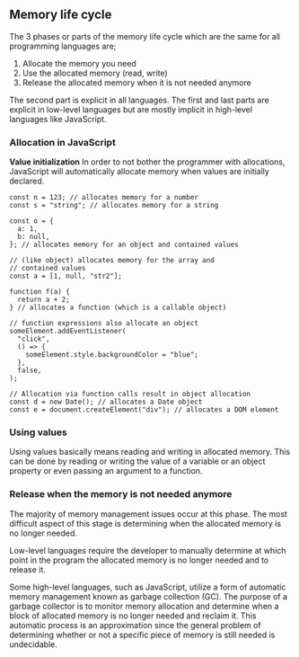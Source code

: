 ## Memory life cycle
The 3 phases or parts of the memory life cycle which are the same for all programming languages are;

1. Allocate the memory you need
2. Use the allocated memory (read, write)
3. Release the allocated memory when it is not needed anymore

The second part is explicit in all languages. The first and last parts are explicit in low-level languages but are mostly implicit in high-level languages like JavaScript.


### Allocation in JavaScript
**Value initialization**
In order to not bother the programmer with allocations, JavaScript will automatically allocate memory when values are initially declared.

```
const n = 123; // allocates memory for a number
const s = "string"; // allocates memory for a string

const o = {
  a: 1,
  b: null,
}; // allocates memory for an object and contained values

// (like object) allocates memory for the array and
// contained values
const a = [1, null, "str2"];

function f(a) {
  return a + 2;
} // allocates a function (which is a callable object)

// function expressions also allocate an object
someElement.addEventListener(
  "click",
  () => {
    someElement.style.backgroundColor = "blue";
  },
  false,
);

// Allocation via function calls result in object allocation
const d = new Date(); // allocates a Date object
const e = document.createElement("div"); // allocates a DOM element

```

### Using values
Using values basically means reading and writing in allocated memory. This can be done by reading or writing the value of a variable or an object property or even passing an argument to a function.


### Release when the memory is not needed anymore
The majority of memory management issues occur at this phase. The most difficult aspect of this stage is determining when the allocated memory is no longer needed.

Low-level languages require the developer to manually determine at which point in the program the allocated memory is no longer needed and to release it.

Some high-level languages, such as JavaScript, utilize a form of automatic memory management known as garbage collection (GC). The purpose of a garbage collector is to monitor memory allocation and determine when a block of allocated memory is no longer needed and reclaim it. This automatic process is an approximation since the general problem of determining whether or not a specific piece of memory is still needed is undecidable.